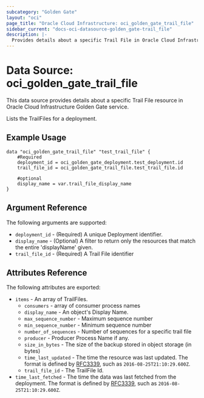 ```yaml
---
subcategory: "Golden Gate"
layout: "oci"
page_title: "Oracle Cloud Infrastructure: oci_golden_gate_trail_file"
sidebar_current: "docs-oci-datasource-golden_gate-trail_file"
description: |-
  Provides details about a specific Trail File in Oracle Cloud Infrastructure Golden Gate service
---
```


# Data Source: oci_golden_gate_trail_file
This data source provides details about a specific Trail File resource in Oracle Cloud Infrastructure Golden Gate service.

Lists the TrailFiles for a deployment.


## Example Usage

```hcl
data "oci_golden_gate_trail_file" "test_trail_file" {
	#Required
	deployment_id = oci_golden_gate_deployment.test_deployment.id
	trail_file_id = oci_golden_gate_trail_file.test_trail_file.id
	
	#optional
	display_name = var.trail_file_display_name
}
```

## Argument Reference

The following arguments are supported:

* `deployment_id` - (Required) A unique Deployment identifier. 
* `display_name` - (Optional) A filter to return only the resources that match the entire 'displayName' given. 
* `trail_file_id` - (Required) A Trail File identifier 


## Attributes Reference

The following attributes are exported:

* `items` - An array of TrailFiles. 
	* `consumers` - array of consumer process names 
	* `display_name` - An object's Display Name. 
	* `max_sequence_number` - Maximum sequence number 
	* `min_sequence_number` - Minimum sequence number 
	* `number_of_sequences` - Number of sequences for a specific trail file 
	* `producer` - Producer Process Name if any. 
	* `size_in_bytes` - The size of the backup stored in object storage (in bytes) 
	* `time_last_updated` - The time the resource was last updated. The format is defined by [RFC3339](https://tools.ietf.org/html/rfc3339), such as `2016-08-25T21:10:29.600Z`. 
	* `trail_file_id` - The TrailFile Id. 
* `time_last_fetched` - The time the data was last fetched from the deployment. The format is defined by [RFC3339](https://tools.ietf.org/html/rfc3339), such as `2016-08-25T21:10:29.600Z`. 

